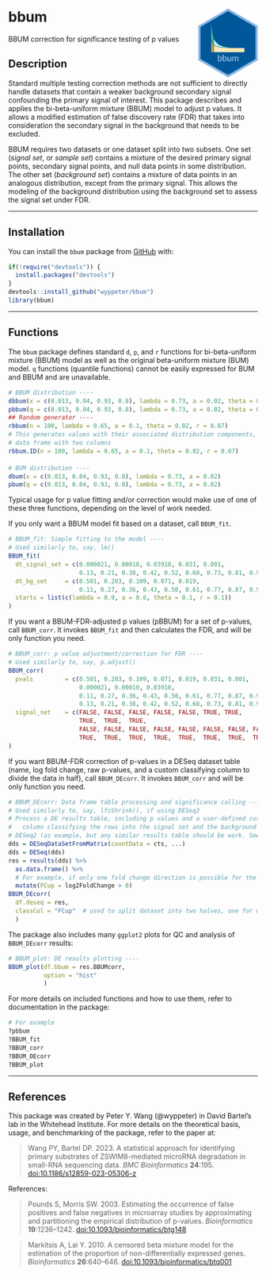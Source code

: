 
<!-- README.md is generated from README.Rmd. Please edit that file -->

# bbum <img src='man/figures/logo.png' align="right" height="139" />

BBUM correction for significance testing of p values

## Description

Standard multiple testing correction methods are not sufficient to
directly handle datasets that contain a weaker background secondary
signal confounding the primary signal of interest. This package
describes and applies the bi-beta-uniform mixture (BBUM) model to adjust
p values. It allows a modified estimation of false discovery rate (FDR)
that takes into consideration the secondary signal in the background
that needs to be excluded.

BBUM requires two datasets or one dataset split into two subsets. One
set (*signal set*, or *sample set*) contains a mixture of the desired
primary signal points, secondary signal points, and null data points in
some distribution. The other set (*background set*) contains a mixture
of data points in an analogous distribution, except from the primary
signal. This allows the modeling of the background distribution using
the background set to assess the signal set under FDR.

------------------------------------------------------------------------

## Installation

You can install the `bbum` package from
[GitHub](https://github.com/wyppeter/bbum) with:

``` r
if(!require("devtools")) {
  install.packages("devtools")
}
devtools::install_github("wyppeter/bbum")
library(bbum)
```

------------------------------------------------------------------------

## Functions

The `bbum` package defines standard `d`, `p`, and `r` functions for
bi-beta-uniform mixture (BBUM) model as well as the original
beta-uniform mixture (BUM) model. `q` functions (quantile functions)
cannot be easily expressed for BUM and BBUM and are unavailable.

``` r
# BBUM distribution ----
dbbum(x = c(0.013, 0.04, 0.93, 0.8), lambda = 0.73, a = 0.02, theta = 0.11, r = 0.003)
pbbum(q = c(0.013, 0.04, 0.93, 0.8), lambda = 0.73, a = 0.02, theta = 0.11, r = 0.003)
## Random generator ----
rbbum(n = 100, lambda = 0.65, a = 0.1, theta = 0.02, r = 0.07)
# This generates values with their associated distribution components, as a 
# data frame with two columns
rbbum.ID(n = 100, lambda = 0.65, a = 0.1, theta = 0.02, r = 0.07)

# BUM distribution ----
dbum(x = c(0.013, 0.04, 0.93, 0.8), lambda = 0.73, a = 0.02)
pbum(q = c(0.013, 0.04, 0.93, 0.8), lambda = 0.73, a = 0.02)
```

Typical usage for p value fitting and/or correction would make use of
one of these three functions, depending on the level of work needed.

If you only want a BBUM model fit based on a dataset, call `BBUM_fit`.

``` r
# BBUM_fit: Simple fitting to the model ----
# Used similarly to, say, lm()
BBUM_fit(
  dt_signal_set = c(0.000021, 0.00010, 0.03910, 0.031, 0.001,
                    0.13, 0.21, 0.38, 0.42, 0.52, 0.60, 0.73, 0.81, 0.97),
  dt_bg_set     = c(0.501, 0.203, 0.109, 0.071, 0.019,
                    0.11, 0.27, 0.36, 0.43, 0.50, 0.61, 0.77, 0.87, 0.91),
  starts = list(c(lambda = 0.9, a = 0.6, theta = 0.1, r = 0.1))
)
```

If you want a BBUM-FDR-adjusted p values (pBBUM) for a set of p-values,
call `BBUM_corr`. It invokes `BBUM_fit` and then calculates the FDR, and
will be only function you need.

``` r
# BBUM_corr: p value adjustment/correction for FDR ----
# Used similarly to, say, p.adjust()
BBUM_corr(
  pvals         = c(0.501, 0.203, 0.109, 0.071, 0.019, 0.031, 0.001,
                    0.000021, 0.00010, 0.03910,
                    0.11, 0.27, 0.36, 0.43, 0.50, 0.61, 0.77, 0.87, 0.91,
                    0.13, 0.21, 0.38, 0.42, 0.52, 0.60, 0.73, 0.81, 0.97),
  signal_set    = c(FALSE, FALSE, FALSE, FALSE, FALSE, TRUE, TRUE,
                    TRUE,  TRUE,  TRUE,
                    FALSE, FALSE, FALSE, FALSE, FALSE, FALSE, FALSE, FALSE, FALSE,
                    TRUE,  TRUE,  TRUE,  TRUE,  TRUE,  TRUE,  TRUE,  TRUE,  TRUE)
)
```

If you want BBUM-FDR correction of p-values in a DESeq dataset table
(name, log fold change, raw p-values, and a custom classifying column to
divide the data in half), call `BBUM_DEcorr`. It invokes `BBUM_corr` and
will be only function you need.

``` r
# BBUM_DEcorr: Data frame table processing and significance calling ----
# Used similarly to, say, lfcShrink(), if using DESeq2
# Process a DE results table, including p values and a user-defined custom 
#   column classifying the rows into the signal set and the background set
# DESeq2 (as example, but any similar results table should be work. See documentation.)
dds = DESeqDataSetFromMatrix(countData = cts, ...)
dds = DESeq(dds)
res = results(dds) %>%
  as.data.frame() %>%
  # For example, if only one fold change direction is possible for the primary signal
  mutate(FCup = log2FoldChange > 0)  
BBUM_DEcorr(
  df.deseq = res,
  classCol = "FCup"  # used to split dataset into two halves, one for modeling, one for analysis
  )
```

The package also includes many `ggplot2` plots for QC and analysis of
`BBUM_DEcorr` results:

``` r
# BBUM_plot: DE results plotting ----
BBUM_plot(df.bbum = res.BBUMcorr,
          option = "hist"
          )
```

For more details on included functions and how to use them, refer to
documentation in the package:

``` r
# For example
?pbbum
?BBUM_fit
?BBUM_corr
?BBUM_DEcorr
?BBUM_plot
```

------------------------------------------------------------------------

## References

This package was created by Peter Y. Wang (@wyppeter) in David Bartel’s
lab in the Whitehead Institute. For more details on the theoretical
basis, usage, and benchmarking of the package, refer to the paper at:

> Wang PY, Bartel DP. 2023. A statistical approach for identifying
> primary substrates of ZSWIM8-mediated microRNA degradation in
> small-RNA sequencing data. *BMC Bioinformatics* **24**:195.
> <doi:10.1186/s12859-023-05306-z>

References:

> Pounds S, Morris SW. 2003. Estimating the occurrence of false
> positives and false negatives in microarray studies by approximating
> and partitioning the empirical distribution of p-values.
> *Bioinformatics* **19**:1236–1242. <doi:10.1093/bioinformatics/btg148>

> Markitsis A, Lai Y. 2010. A censored beta mixture model for the
> estimation of the proportion of non-differentially expressed genes.
> *Bioinformatics* **26**:640–646. <doi:10.1093/bioinformatics/btq001>
